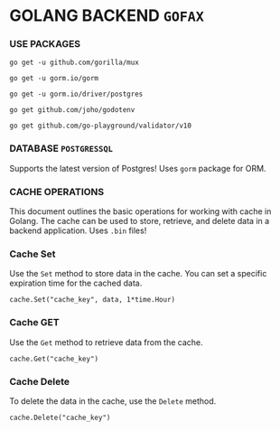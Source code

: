 # GOLANG BACKEND ````GOFAX````

### USE PACKAGES
```
go get -u github.com/gorilla/mux
```
```
go get -u gorm.io/gorm
```
```
go get -u gorm.io/driver/postgres
```
```
go get github.com/joho/godotenv
```
```
go get github.com/go-playground/validator/v10
```

### DATABASE `POSTGRESSQL`
Supports the latest version of Postgres!
Uses `gorm` package for ORM.

### CACHE OPERATIONS
This document outlines the basic operations for working with cache in Golang. The cache can be used to store, retrieve, and delete data in a backend application.
Uses `.bin` files!
### Cache Set
Use the `Set` method to store data in the cache. You can set a specific expiration time for the cached data.
```
cache.Set("cache_key", data, 1*time.Hour)
```
### Cache GET
Use the `Get` method to retrieve data from the cache.
```
cache.Get("cache_key")
```
### Cache Delete
To delete the data in the cache, use the `Delete` method.
```
cache.Delete("cache_key")
```